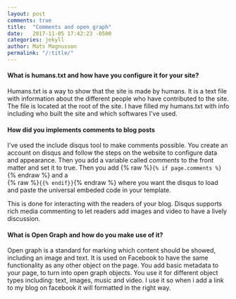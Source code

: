 ```yaml
---
layout: post
comments: true
title:  "Comments and open graph"
date:   2017-11-05 17:42:23 -0500
categories: jekyll
author: Mats Magnusson
permalink: "/:title/"
---
```


#### What is humans.txt and how have you configure it for your site?
Humans.txt is a way to show that the site is made by humans. It is a text file with information about the different people who have contributed to the site.
The file is located at the root of the site. I have filled my humans.txt with info including who built the site and which softwares I've used.

#### How did you implements comments to blog posts
I've used the include disqus tool to make comments possible. You create an account on disqus and follow the steps on the website to configure data and appearance. Then you add a variable called _comments_ to the front matter and set it to true. Then you add {% raw %}`{% if page.comments %}`{% endraw %} and a  
{% raw %}`{{% endif}}`{% endraw %} where you want the disqus to load and paste the universal embeded code in your template.

This is done for interacting with the readers of your blog. Disqus supports rich media commenting to let readers add images and video to have a lively discussion.

#### What is Open Graph and how do you make use of it?
Open graph is a standard for marking which content should be showed, including an image and text. It is used on Facebook to have the same functionality as any other object on the page. You add basic metadata to your page, to turn into open graph objects. You use it for different object types including: text, images, music and video. I use it so when i add a link to my blog on facebook it will formatted in the right way.